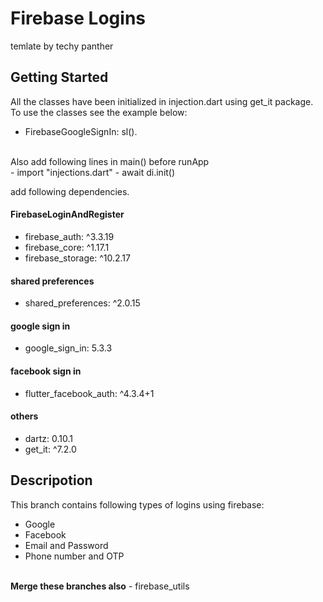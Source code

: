 # Firebase Logins

temlate by techy panther

## Getting Started

All the classes have been initialized in injection.dart using get_it package. To use the classes see the example below: <br>

- FirebaseGoogleSignIn: sl<FirebaseGoogleSignIn>().

<br>
Also add following lines in main() before runApp <br>
- import "injections.dart"
- await di.init()

<br>

add following dependencies.
<br>
#### FirebaseLoginAndRegister
- firebase_auth: ^3.3.19
- firebase_core: ^1.17.1
- firebase_storage: ^10.2.17
#### shared preferences
- shared_preferences: ^2.0.15
#### google sign in
- google_sign_in: 5.3.3
#### facebook sign in
- flutter_facebook_auth: ^4.3.4+1
#### others
- dartz: 0.10.1
- get_it: ^7.2.0
  
## Descripotion
This branch contains following types of logins using firebase:
- Google
- Facebook
- Email and Password
- Phone number and OTP
<br>
  <b>Merge these branches also</b>
  - firebase_utils
